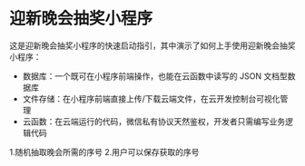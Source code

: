 # 迎新晚会抽奖小程序

这是迎新晚会抽奖小程序的快速启动指引，其中演示了如何上手使用迎新晚会抽奖小程序：


- 数据库：一个既可在小程序前端操作，也能在云函数中读写的 JSON 文档型数据库
- 文件存储：在小程序前端直接上传/下载云端文件，在云开发控制台可视化管理
- 云函数：在云端运行的代码，微信私有协议天然鉴权，开发者只需编写业务逻辑代码

1.随机抽取晚会所需的序号
2.用户可以保存获取的序号



